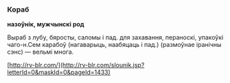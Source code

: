 ### Кораб
**назоўнік, мужчынскі род**

Выраб з лубу, бяросты, саломы і пад. для захавання, пераноскі, упакоўкі чаго-н.Сем карабоў (нагаварыць, наабяцаць і пад.) (размоўнае іранічны сэнс) — вельмі многа.

<a rel="author">[http://rv-blr.com/](http://rv-blr.com/slounik.jsp?letterId=0&maskId=0&pageId=1433)</a>
